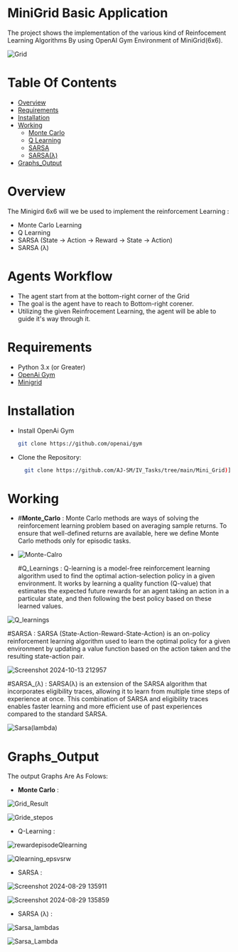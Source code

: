 # MiniGrid Basic Application

The project shows the implementation of the various kind of Reinfocement Learning Algorithms
By using OpenAI Gym Environment of MiniGrid(6x6).

![Grid](https://minigrid.farama.org/_images/EmptyEnv.gif)

# Table Of Contents
- [Overview](#Overview)
-  [Requirements](#Requirements)
-  [Installation](#Installation)
-  [Working](#Working)
   - [Monte Carlo](#Monte_Carlo)
   - [Q Learning](Q_Learning)
   - [SARSA](#SARSA) 
   - [SARSA(λ)](#SARSA_(λ))
-  [Graphs_Output](#Graphs_Output)


# Overview
The Minigird 6x6 will we be used to implement the reinforcement Learning :
- Monte Carlo Learning
- Q Learning
- SARSA (State -> Action ->  Reward -> State -> Action)
- SARSA (λ)

# Agents Workflow
- The agent start from at the bottom-right corner of the Grid
- The goal is the agent have to reach to Bottom-right corener.
- Utilizing the given Reinfrocement Learning, the agent will be able to guide it's way through it. 

# Requirements
- Python 3.x (or Greater)
- [OpenAi Gym]([https://gymnasium.farama.org/])
- [Minigrid]([https://github.com/MAN1986/pyamaze/blob/main/pyamaze/pyamaze.py](https://minigrid.farama.org/environments/minigrid/EmptyEnv/))

# Installation 
- Install OpenAi Gym
  ``` bash
  git clone https://github.com/openai/gym 
-  Clone the Repository:
   ``` bash  
     git clone https://github.com/AJ-SM/IV_Tasks/tree/main/Mini_Grid)](https://github.com/AJ-SM/IV_Tasks/tree/main/Mini_Grid

# Working

- #**Monte_Carlo** : Monte Carlo methods are ways of solving the reinforcement learning problem based on averaging sample returns. To ensure that well-defined returns are available, here we define Monte Carlo methods only for episodic tasks.

  
  
- ![Monte-Calro](https://github.com/user-attachments/assets/603fdba1-10e8-4d3c-a970-c11cad6f7f1a)






  #Q_Learnings : Q-learning is a model-free reinforcement learning algorithm used to find the optimal action-selection policy in a given environment. It works by learning a quality function (Q-value) that estimates the expected future rewards for an agent taking an action in a particular state, and then following the best policy based on these learned values.

  
![Q_learnings](https://github.com/user-attachments/assets/2946626c-9287-4ff7-9e18-9612318141ac)



#SARSA : SARSA (State-Action-Reward-State-Action) is an on-policy reinforcement learning algorithm used to learn the optimal policy for a given environment by updating a value function based on the action taken and the resulting state-action pair.



 ![Screenshot 2024-10-13 212957](https://github.com/user-attachments/assets/85c23475-8cd4-4f3f-9815-86e7f434e05e)
 



#SARSA_(λ) : SARSA(λ) is an extension of the SARSA algorithm that incorporates eligibility traces, allowing it to learn from multiple time steps of experience at once. This combination of SARSA and eligibility traces enables faster learning and more efficient use of past experiences compared to the standard SARSA.


![Sarsa(lambda)](https://github.com/user-attachments/assets/9b1b7c11-82e6-4a4a-bc81-f6ceb0a92370)




# Graphs_Output
The output Graphs Are As Folows: 
- **Monte Carlo** :

  
![Grid_Result](https://github.com/user-attachments/assets/ce46e792-3d31-4981-8736-724ad59d49ae)



![Gride_stepos](https://github.com/user-attachments/assets/b4fac024-a033-48b7-9b28-68aed377f3c7)


  
- Q-Learning :



![rewardepisodeQlearning](https://github.com/user-attachments/assets/0bc2e8ae-6a56-4e0f-868a-7d58383c14b6)




![Qlearning_epsvsrw](https://github.com/user-attachments/assets/8d26f46e-3ef1-47e0-a4b8-2dab733a822a)




  
- SARSA :




![Screenshot 2024-08-29 135911](https://github.com/user-attachments/assets/265fb1a4-de36-441e-882a-672be254ba03)



![Screenshot 2024-08-29 135859](https://github.com/user-attachments/assets/977cc9b9-521a-45f8-8a69-1ca527159f66)



  
- SARSA (λ) : 

![Sarsa_lambdas](https://github.com/user-attachments/assets/9d42bdb8-7f71-4907-b9fc-026fc38c2005)



![Sarsa_Lambda](https://github.com/user-attachments/assets/4d231748-8109-456e-b674-0700d35169d3)









